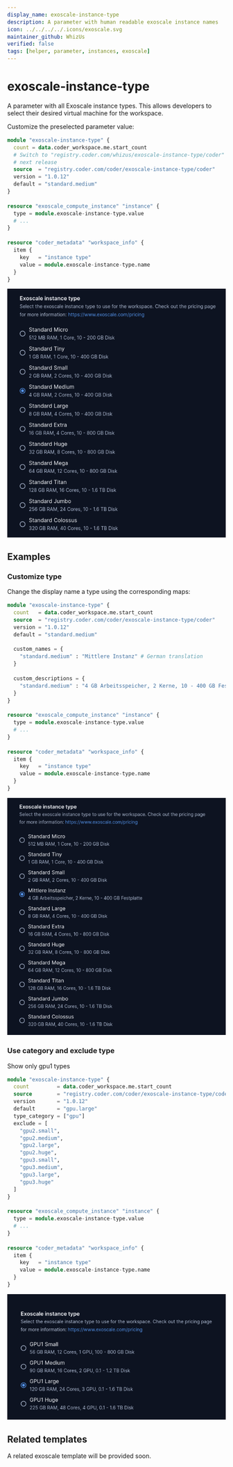 ```yaml
---
display_name: exoscale-instance-type
description: A parameter with human readable exoscale instance names
icon: ../../../../.icons/exoscale.svg
maintainer_github: WhizUs
verified: false
tags: [helper, parameter, instances, exoscale]
---
```


# exoscale-instance-type

A parameter with all Exoscale instance types. This allows developers to select
their desired virtual machine for the workspace.

Customize the preselected parameter value:

```tf
module "exoscale-instance-type" {
  count = data.coder_workspace.me.start_count
  # Switch to "registry.coder.com/whizus/exoscale-instance-type/coder" for the 
  # next release
  source  = "registry.coder.com/coder/exoscale-instance-type/coder"
  version = "1.0.12"
  default = "standard.medium"
}

resource "exoscale_compute_instance" "instance" {
  type = module.exoscale-instance-type.value
  # ...
}

resource "coder_metadata" "workspace_info" {
  item {
    key   = "instance type"
    value = module.exoscale-instance-type.name
  }
}
```

![Exoscale instance types](../../.images/exoscale-instance-types.png)

## Examples

### Customize type

Change the display name a type using the corresponding maps:

```tf
module "exoscale-instance-type" {
  count   = data.coder_workspace.me.start_count
  source  = "registry.coder.com/coder/exoscale-instance-type/coder"
  version = "1.0.12"
  default = "standard.medium"

  custom_names = {
    "standard.medium" : "Mittlere Instanz" # German translation
  }

  custom_descriptions = {
    "standard.medium" : "4 GB Arbeitsspeicher, 2 Kerne, 10 - 400 GB Festplatte" # German translation
  }
}

resource "exoscale_compute_instance" "instance" {
  type = module.exoscale-instance-type.value
  # ...
}

resource "coder_metadata" "workspace_info" {
  item {
    key   = "instance type"
    value = module.exoscale-instance-type.name
  }
}
```

![Exoscale instance types Custom](../../.images/exoscale-instance-custom.png)

### Use category and exclude type

Show only gpu1 types

```tf
module "exoscale-instance-type" {
  count         = data.coder_workspace.me.start_count
  source        = "registry.coder.com/coder/exoscale-instance-type/coder"
  version       = "1.0.12"
  default       = "gpu.large"
  type_category = ["gpu"]
  exclude = [
    "gpu2.small",
    "gpu2.medium",
    "gpu2.large",
    "gpu2.huge",
    "gpu3.small",
    "gpu3.medium",
    "gpu3.large",
    "gpu3.huge"
  ]
}

resource "exoscale_compute_instance" "instance" {
  type = module.exoscale-instance-type.value
  # ...
}

resource "coder_metadata" "workspace_info" {
  item {
    key   = "instance type"
    value = module.exoscale-instance-type.name
  }
}
```

![Exoscale instance types category and exclude](../../.images/exoscale-instance-exclude.png)

## Related templates

A related exoscale template will be provided soon.

